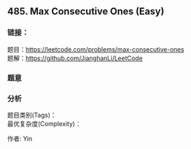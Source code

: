 ## 485. Max Consecutive Ones (Easy)

### **链接**：
题目：https://leetcode.com/problems/max-consecutive-ones  
题解：https://github.com/JianghanLi/LeetCode

### **题意**



### **分析**  
题目类别(Tags)：  
最优复杂度(Complexity)：  



作者: Yin
